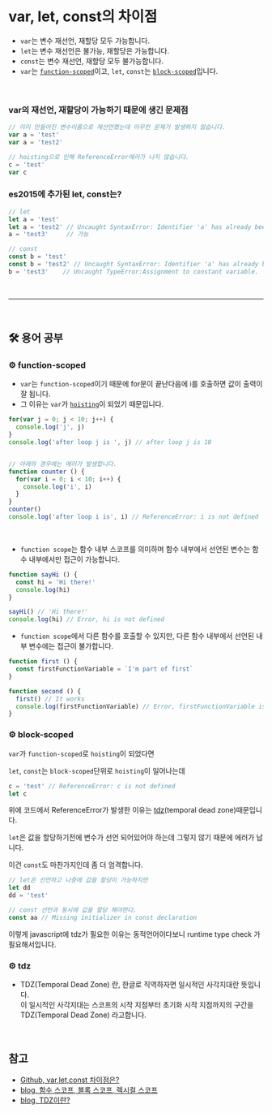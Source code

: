 # var, let, const의 차이점

- `var`는 변수 재선언, 재할당 모두 가능합니다. <br>
- `let`는 변수 재선언은 불가능, 재할당은 가능합니다. <br>
- `const`는 변수 재선언, 재할당 모두 불가능합니다. <br>
- `var`는 [`function-scoped`](#gear-function-scoped)이고, `let`, `const`는 [`block-scoped`](#gear-block-scoped)입니다.

<br>

### var의 재선언, 재할당이 가능하기 때문에 생긴 문제점
```js
// 이미 만들어진 변수이름으로 재선언했는데 아무런 문제가 발생하지 않습니다.
var a = 'test'
var a = 'test2'

// hoisting으로 인해 ReferenceError에러가 나지 않습니다.
c = 'test'
var c
```

### es2015에 추가된 let, const는?
```js
// let
let a = 'test'
let a = 'test2' // Uncaught SyntaxError: Identifier 'a' has already been declared
a = 'test3'     // 가능

// const
const b = 'test'
const b = 'test2' // Uncaught SyntaxError: Identifier 'a' has already been declared
b = 'test3'    // Uncaught TypeError:Assignment to constant variable.
```

<br>

---

<br>

## :hammer_and_wrench: 용어 공부

### :gear: function-scoped
- `var`는 `function-scoped`이기 때문에 for문이 끝난다음에 i를 호출하면 값이 출력이 잘 됩니다.
- 그 이유는 `var`가 [`hoisting`](https://github.com/Esoolgnah/Frontend-Interview-Questions/blob/main/Notes/important-5/hoisting.md)이 되었기 때문입니다.

```js
for(var j = 0; j < 10; j++) {
  console.log('j', j)
}
console.log('after loop j is ', j) // after loop j is 10


// 아래의 경우에는 에러가 발생합니다.
function counter () {
  for(var i = 0; i < 10; i++) {
    console.log('i', i)
  }
}
counter()
console.log('after loop i is', i) // ReferenceError: i is not defined
```

<br>

- `function scope`는 함수 내부 스코프를 의미하며 함수 내부에서 선언된 변수는 함수 내부에서만 접근이 가능합니다.
```js
function sayHi () {
  const hi = 'Hi there!'
  console.log(hi)
}

sayHi() // 'Hi there!'
console.log(hi) // Error, hi is not defined
```
- `function scope`에서 다른 함수를 호출할 수 있지만, 다른 함수 내부에서 선언된 내부 변수에는 접근이 불가합니다.
```js
function first () {
  const firstFunctionVariable = `I'm part of first`
}

function second () {
  first() // It works
  console.log(firstFunctionVariable) // Error, firstFunctionVariable is not defined
}
```

### :gear: block-scoped

`var`가 `function-scoped`로 `hoisting`이 되었다면

`let`, `const`는 `block-scoped`단위로 `hoisting`이 일어나는데

```js
c = 'test' // ReferenceError: c is not defined
let c
```

위에 코드에서 ReferenceError가 발생한 이유는 [tdz](#gear-tdz)(temporal dead zone)때문입니다. <br>

`let`은 값을 할당하기전에 변수가 선언 되어있어야 하는데 그렇지 않기 때문에 에러가 납니다. <br>

이건 `const`도 마찬가지인데 좀 더 엄격합니다.

```js
// let은 선언하고 나중에 값을 할당이 가능하지만
let dd
dd = 'test'

// const 선언과 동시에 값을 할당 해야한다.
const aa // Missing initializer in const declaration
```
이렇게 javascript에 tdz가 필요한 이유는 동적언어이다보니 runtime type check 가 필요해서입니다.

### :gear: tdz
- TDZ(Temporal Dead Zone) 란, 한글로 직역하자면 일시적인 사각지대란 뜻입니다. <br> 이 일시적인 사각지대는 스코프의 시작 지점부터 초기화 시작 지점까지의 구간을 TDZ(Temporal Dead Zone) 라고합니다.

<br>

## 참고

- [Github, var,let,const 차이점은?](https://gist.github.com/LeoHeo/7c2a2a6dbcf80becaaa1e61e90091e5d)
- [blog, 함수 스코프, 블록 스코프, 렉시컬 스코프](https://velog.io/@iwaskorean/JavaScript-33%EA%B0%80%EC%A7%80-%EA%B0%9C%EB%85%90-6.-Function-Scope-Block-Scope-and-Lexical-Scope%ED%95%A8%EC%88%98-%EC%8A%A4%EC%BD%94%ED%94%84-%EB%B8%94%EB%A1%9D-%EC%8A%A4%EC%BD%94%ED%94%84-%EB%A0%89%EC%8B%9C%EC%BB%AC-%EC%8A%A4%EC%BD%94%ED%94%84)
- [blog, TDZ이란?](https://noogoonaa.tistory.com/78)

